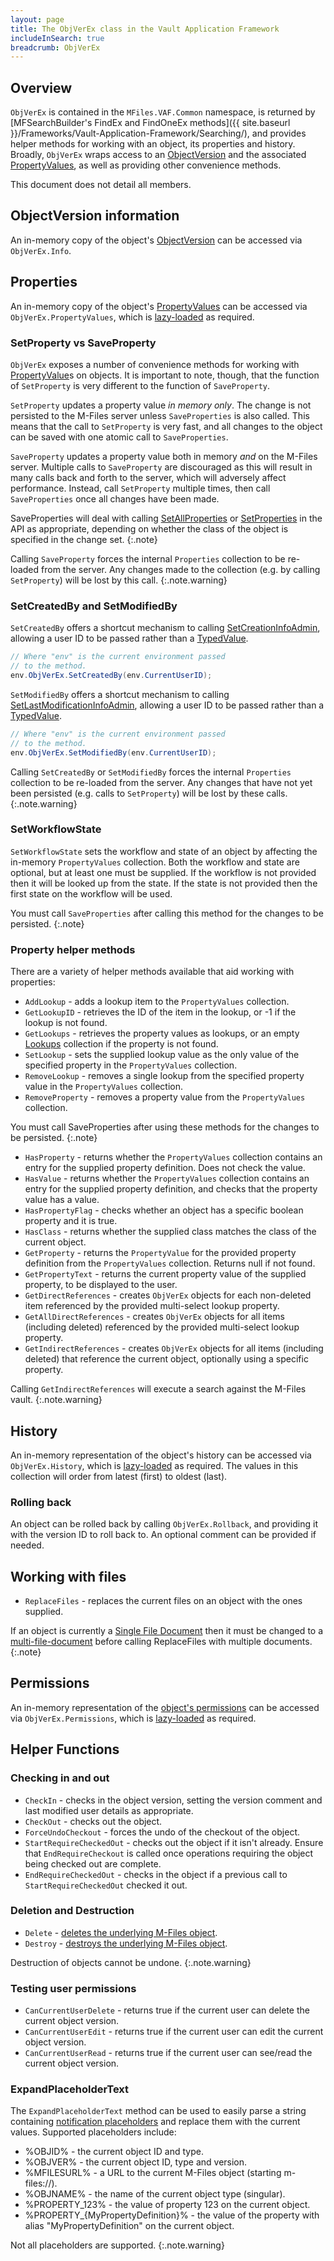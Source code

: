 ```yaml
---
layout: page
title: The ObjVerEx class in the Vault Application Framework
includeInSearch: true
breadcrumb: ObjVerEx
---
```


## Overview

`ObjVerEx` is contained in the `MFiles.VAF.Common` namespace, is returned by [MFSearchBuilder's FindEx and FindOneEx methods]({{ site.baseurl }}/Frameworks/Vault-Application-Framework/Searching/), and provides helper methods for working with an object, its properties and history.  Broadly, `ObjVerEx` wraps access to an [ObjectVersion](https://www.m-files.com/api/documentation/index.html#MFilesAPI~ObjectVersion.html) and the associated [PropertyValues](https://www.m-files.com/api/documentation/index.html#MFilesAPI~PropertyValues.html), as well as providing other convenience methods.

This document does not detail all members.

## ObjectVersion information

An in-memory copy of the object's [ObjectVersion](https://www.m-files.com/api/documentation/index.html#MFilesAPI~ObjectVersion.html) can be accessed via `ObjVerEx.Info`.

## Properties

An in-memory copy of the object's [PropertyValues](https://www.m-files.com/api/documentation/index.html#MFilesAPI~PropertyValues.html) can be accessed via `ObjVerEx.PropertyValues`, which is [lazy-loaded](https://en.wikipedia.org/wiki/Lazy_loading) as required.

### SetProperty vs SaveProperty

`ObjVerEx` exposes a number of convenience methods for working with [PropertyValue](https://www.m-files.com/api/documentation/index.html#MFilesAPI~PropertyValue.html)s on objects.  It is important to note, though, that the function of `SetProperty` is very different to the function of `SaveProperty`.

`SetProperty` updates a property value *in memory only*.  The change is not persisted to the M-Files server unless `SaveProperties` is also called.  This means that the call to `SetProperty` is very fast, and all changes to the object can be saved with one atomic call to `SaveProperties`.

`SaveProperty` updates a property value both in memory *and* on the M-Files server.  Multiple calls to `SaveProperty` are discouraged as this will result in many calls back and forth to the server, which will adversely affect performance.  Instead, call `SetProperty` multiple times, then call `SaveProperties` once all changes have been made.

SaveProperties will deal with calling <a href="https://www.m-files.com/api/documentation/index.html#MFilesAPI~VaultObjectPropertyOperations~SetAllProperties.html">SetAllProperties</a> or <a href="https://www.m-files.com/api/documentation/index.html#MFilesAPI~VaultObjectPropertyOperations~SetProperties.html">SetProperties</a> in the API as appropriate, depending on whether the class of the object is specified in the change set.
{:.note}

Calling `SaveProperty` forces the internal `Properties` collection to be re-loaded from the server.  Any changes made to the collection (e.g. by calling `SetProperty`) will be lost by this call.
{:.note.warning}

### SetCreatedBy and SetModifiedBy

`SetCreatedBy` offers a shortcut mechanism to calling [SetCreationInfoAdmin](https://www.m-files.com/api/documentation/index.html#MFilesAPI~VaultObjectPropertyOperations~SetCreationInfoAdmin.html), allowing a user ID to be passed rather than a [TypedValue](https://www.m-files.com/api/documentation/index.html#MFilesAPI~TypedValue.html).

```csharp
// Where "env" is the current environment passed
// to the method.
env.ObjVerEx.SetCreatedBy(env.CurrentUserID);
```

`SetModifiedBy` offers a shortcut mechanism to calling [SetLastModificationInfoAdmin](https://www.m-files.com/api/documentation/index.html#MFilesAPI~VaultObjectPropertyOperations~SetLastModificationInfoAdmin.html), allowing a user ID to be passed rather than a [TypedValue](https://www.m-files.com/api/documentation/index.html#MFilesAPI~TypedValue.html).

```csharp
// Where "env" is the current environment passed
// to the method.
env.ObjVerEx.SetModifiedBy(env.CurrentUserID);
```

Calling `SetCreatedBy` or `SetModifiedBy` forces the internal `Properties` collection to be re-loaded from the server.  Any changes that have not yet been persisted (e.g. calls to `SetProperty`) will be lost by these calls.
{:.note.warning}

### SetWorkflowState

`SetWorkflowState` sets the workflow and state of an object by affecting the in-memory `PropertyValues` collection.  Both the workflow and state are optional, but at least one must be supplied.  If the workflow is not provided then it will be looked up from the state.  If the state is not provided then the first state on the workflow will be used.

You must call `SaveProperties` after calling this method for the changes to be persisted.
{:.note}

### Property helper methods

There are a variety of helper methods available that aid working with properties:

* `AddLookup` - adds a lookup item to the `PropertyValues` collection.
* `GetLookupID` - retrieves the ID of the item in the lookup, or -1 if the lookup is not found.
* `GetLookups` - retrieves the property values as lookups, or an empty [Lookups](https://www.m-files.com/api/documentation/index.html#MFilesAPI~Lookups.html) collection if the property is not found.
* `SetLookup` - sets the supplied lookup value as the only value of the specified property in the `PropertyValues` collection.
* `RemoveLookup` - removes a single lookup from the specified property value in the `PropertyValues` collection.
* `RemoveProperty` - removes a property value from the `PropertyValues` collection.

You must call SaveProperties after using these methods for the changes to be persisted.
{:.note}

* `HasProperty` - returns whether the `PropertyValues` collection contains an entry for the supplied property definition.  Does not check the value.
* `HasValue` - returns whether the `PropertyValues` collection contains an entry for the supplied property definition, and checks that the property value has a value.
* `HasPropertyFlag` - checks whether an object has a specific boolean property and it is true.
* `HasClass` - returns whether the supplied class matches the class of the current object.
* `GetProperty` - returns the `PropertyValue` for the provided property definition from the `PropertyValues` collection.  Returns null if not found.
* `GetPropertyText` - returns the current property value of the supplied property, to be displayed to the user.
* `GetDirectReferences` - creates `ObjVerEx` objects for each non-deleted item referenced by the provided multi-select lookup property.
* `GetAllDirectReferences` - creates `ObjVerEx` objects for all items (including deleted) referenced by the provided multi-select lookup property.
* `GetIndirectReferences` - creates `ObjVerEx` objects for all items (including deleted) that reference the current object, optionally using a specific property.

Calling `GetIndirectReferences` will execute a search against the M-Files vault.
{:.note.warning}

## History

An in-memory representation of the object's history can be accessed via `ObjVerEx.History`, which is [lazy-loaded](https://en.wikipedia.org/wiki/Lazy_loading) as required.  The values in this collection will order from latest (first) to oldest (last).

### Rolling back

An object can be rolled back by calling `ObjVerEx.Rollback`, and providing it with the version ID to roll back to.  An optional comment can be provided if needed.

## Working with files

* `ReplaceFiles` - replaces the current files on an object with the ones supplied.

If an object is currently a <a href="https://www.m-files.com/api/documentation/index.html#MFilesAPI~ObjectVersion~SingleFile.html">Single File Document</a> then it must be changed to a <a href="https://www.m-files.com/api/documentation/index.html#MFilesAPI~VaultObjectOperations~SetSingleFileObject.html">multi-file-document</a> before calling ReplaceFiles with multiple documents.
{:.note}

## Permissions

An in-memory representation of the [object's permissions](https://www.m-files.com/api/documentation/index.html#MFilesAPI~ObjectVersionPermissions.html) can be accessed via `ObjVerEx.Permissions`, which is [lazy-loaded](https://en.wikipedia.org/wiki/Lazy_loading) as required.

## Helper Functions

### Checking in and out

* `CheckIn` - checks in the object version, setting the version comment and last modified user details as appropriate.
* `CheckOut` - checks out the object.
* `ForceUndoCheckout` - forces the undo of the checkout of the object.
* `StartRequireCheckedOut` - checks out the object if it isn't already.  Ensure that `EndRequireCheckout` is called once operations requiring the object being checked out are complete.
* `EndRequireCheckedOut` - checks in the object if a previous call to `StartRequireCheckedOut` checked it out.

### Deletion and Destruction

* `Delete` - [deletes the underlying M-Files object](https://www.m-files.com/api/documentation/index.html#MFilesAPI~VaultObjectOperations~DeleteObject.html).
* `Destroy` - [destroys the underlying M-Files object](https://www.m-files.com/api/documentation/index.html#MFilesAPI~VaultObjectOperations~DestroyObject.html).

Destruction of objects cannot be undone.
{:.note.warning}

### Testing user permissions

* `CanCurrentUserDelete` - returns true if the current user can delete the current object version.
* `CanCurrentUserEdit` - returns true if the current user can edit the current object version.
* `CanCurrentUserRead` - returns true if the current user can see/read the current object version.

### ExpandPlaceholderText

The `ExpandPlaceholderText` method can be used to easily parse a string containing [notification placeholders](https://www.m-files.com/user-guide/latest/eng/Notifications.html#personalizing_notification_messages) and replace them with the current values.  Supported placeholders include:

* %OBJID% - the current object ID and type.
* %OBJVER% - the current object ID, type and version.
* %MFILESURL% - a URL to the current M-Files object (starting m-files://).
* %OBJNAME% - the name of the current object type (singular).
* %PROPERTY_123% - the value of property 123 on the current object.
* %PROPERTY_{MyPropertyDefinition}% - the value of the property with alias "MyPropertyDefinition" on the current object.

Not all placeholders are supported.
{:.note.warning}

